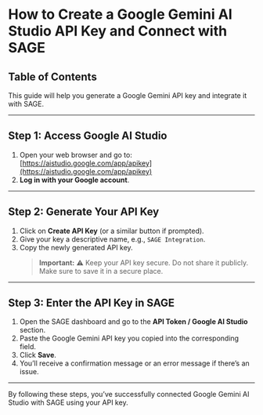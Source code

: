 # How to Create a Google Gemini AI Studio API Key and Connect with SAGE

## Table of Contents
This guide will help you generate a Google Gemini API key and integrate it with SAGE.

---

## Step 1: Access Google AI Studio
1. Open your web browser and go to: [https://aistudio.google.com/app/apikey](https://aistudio.google.com/app/apikey)  
2. **Log in with your Google account**.

---

## Step 2: Generate Your API Key
1. Click on **Create API Key** (or a similar button if prompted).  
2. Give your key a descriptive name, e.g., `SAGE Integration`.  
3. Copy the newly generated API key.  
   > **Important:** ⚠️ Keep your API key secure. Do not share it publicly. Make sure to save it in a secure place.

---

## Step 3: Enter the API Key in SAGE
1. Open the SAGE dashboard and go to the **API Token / Google AI Studio** section.  
2. Paste the Google Gemini API key you copied into the corresponding field.  
3. Click **Save**.  
4. You’ll receive a confirmation message or an error message if there’s an issue.

---

By following these steps, you’ve successfully connected Google Gemini AI Studio with SAGE using your API key.
